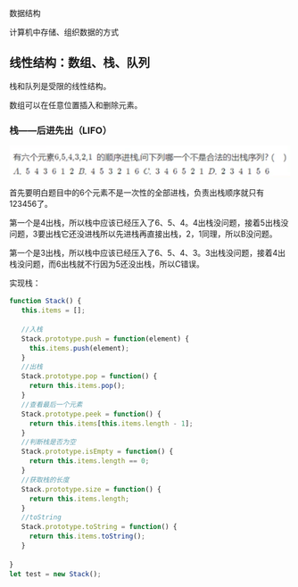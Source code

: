 数据结构



计算机中存储、组织数据的方式



## 线性结构：数组、栈、队列



栈和队列是受限的线性结构。

数组可以在任意位置插入和删除元素。





### 栈——后进先出（LIFO）



![image-20210531104842450](images/image-20210531104842450.png)

首先要明白题目中的6个元素不是一次性的全部进栈，负责出栈顺序就只有123456了。

第一个是4出栈，所以栈中应该已经压入了6、5、4。4出栈没问题，接着5出栈没问题，3要出栈它还没进栈所以先进栈再直接出栈，2，1同理，所以B没问题。

第一个是3出栈，所以栈中应该已经压入了6、5、4、3。3出栈没问题，接着4出栈没问题，而6出栈就不行因为5还没出栈，所以C错误。



实现栈：

```js
function Stack() {
   this.items = [];

   //入栈
   Stack.prototype.push = function(element) {
     this.items.push(element);
   }
   //出栈
   Stack.prototype.pop = function() {
     return this.items.pop();
   }
   //查看最后一个元素
   Stack.prototype.peek = function() {
     return this.items[this.items.length - 1];
   }
   //判断栈是否为空
   Stack.prototype.isEmpty = function() {
     return this.items.length == 0;
   }
   //获取栈的长度
   Stack.prototype.size = function() {
     return this.items.length;
   }
   //toString
   Stack.prototype.toString = function() {
     return this.items.toString();
   }
            
}
let test = new Stack();
```

